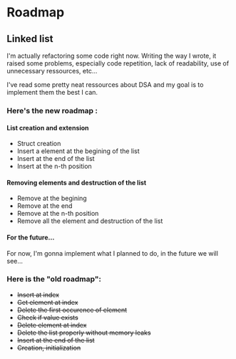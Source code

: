 # Roadmap
## Linked list 

I'm actually refactoring some code right now. Writing the way I wrote, it raised some problems, especially code repetition, lack of readability, use of unnecessary ressources, etc... 

I've read some pretty neat ressources about DSA and my goal is to implement them the best I can. 

### Here's the new roadmap : 
#### List creation and extension
* Struct creation 
* Insert a element at the begining of the list
* Insert at the end of the list
* Insert at the n-th position

#### Removing elements and destruction of the list
* Remove at the begining
* Remove at the end
* Remove at the n-th position 
* Remove all the element and destruction of the list

#### For the future...
For now, I'm gonna implement what I planned to do, in the future we will see...

### Here is the "old roadmap":

* ~~Insert at index~~
* ~~Get element at index~~
* ~~Delete the first occurence of element~~
* ~~Check if value exists~~
* ~~Delete element at index~~
* ~~Delete the list properly without memory leaks~~
* ~~Insert at the end of the list~~
* ~~Creation, initialization~~